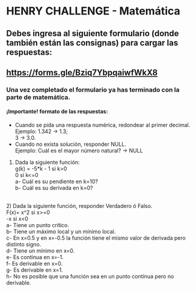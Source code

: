 # HENRY CHALLENGE - Matemática

## Debes ingresa al siguiente formulario (donde también están las consignas) para cargar las respuestas:

## https://forms.gle/Bziq7YbpqaiwfWkX8 

### Una vez completado el formulario ya has terminado con la parte de matemática.

#### **¡Importante!** formato de las respuestas: <br>

* Cuando se pida una respuesta numérica, redondear al primer decimal. 
   Ejemplo: 1.342 -> 1.3; <br>
            3 -> 3.0.<br>
* Cuando no exista solución, responder NULL. <br>
   Ejemplo: Cuál es el mayor número natural? -> NULL<br>

1) Dada la siguiente función:<br>
g(k) = -5*k - 1      si k>0<br>
         0           si k<=0<br>
a- Cuál es su pendiente en k=10?<br>
b- Cuál es su derivada en k=0?<br>
<br>
2) Dada la siguiente función, responder Verdadero ó Falso.<br>
F(x)=    x^2  si x>=0<br>
	      -x  si x<0<br>
a- Tiene un punto crítico.<br>
b- Tiene un máximo local y un mínimo local.<br>
c- En x=0.5 y en x=-0.5 la función tiene el mismo valor de derivada pero distinto signo.<br>
d- Tiene un mínimo en x=0.<br>
e- Es continua en x=-1.<br>
f- Es derivable en x=0.<br>
g- Es derivable en x=1.<br>
h- No es posible que una función sea en un punto contínua pero no derivable.<br>


